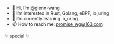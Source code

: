 - 👋 Hi, I’m @glenn-wang
- 👀 I’m interested in Rust, Golang, eBPF, io_uring
- 🌱 I’m currently learning io_uring
- 📫 How to reach me: promise_wg@163.com

✨ special ✨
~~~- 💞️ I’m looking to collaborate on ...
